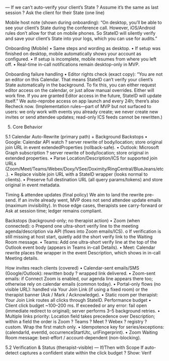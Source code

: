 ﻿— If we can’t auto-verify your client’s State
? Assume it’s the same as last session
? Ask the client for their State (one line)

Mobile host note (shown during onboarding):
“On desktop, you’ll be able to see your client’s State during the conference call. However, iOS/Android rules don’t allow for that on mobile phones. So StateID will silently verify and save your client’s State into your logs, which you can use for audits.”

Onboarding (Mobile)
• Same steps and wording as desktop.
• If setup was finished on desktop, mobile automatically shows your account as configured.
• If setup is incomplete, mobile resumes from where you left off.
• Real-time in-call notifications remain desktop-only in MVP.

Onboarding failure handling
• Editor rights check (exact copy):
“You are not an editor on this Calendar. That means StateID can’t verify your client’s State automatically in the background. To fix this, you can either request editor access on the calendar, or just allow manual overrides. Either will work fine. If you are granted Editor access in the future, StateID will update itself.”
We auto-reprobe access on app launch and every 24h; there’s also Recheck now.
(Implementation rules—part of MVP but not surfaced to users: we only work with events you already create; we never create new invites or send attendee updates; read-only ICS feeds cannot be rewritten.)

5. Core Behavior

5.1 Calendar Auto-Rewrite (primary path) + Background Backstops
• Google: Calendar API watch ? server rewrite of body/location; store original join URL in event extendedProperties (rollback-safe).
• Outlook: Microsoft Graph subscription ? server rewrite of body/location; store original in extended properties.
• Parse Location/Description/ICS for supported join URLs (Zoom/Meet/Teams/Webex/Doxy/VSee/Doximity/RingCentral/BlueJeans/etc.).
• Replace visible join URL with a StateID wrapper (looks normal to clients).
• Preserve full destination URL (all query params/tokens) and store original in event metadata.

Timing & attendee updates (final policy)
We aim to land the rewrite pre-send. If an invite already went, MVP does not send attendee update emails (maximum invisibility). In those edge cases, therapists see carry-forward or Ask at session time; ledger remains compliant.

Backstops (background-only; no therapist action)
• Zoom (when connected):
o Prepend one ultra-short verify line to the meeting agenda/description via API (flows into Zoom emails/ICS).
o If verification is still missing at host start, quietly add the short verify link to the 
Waiting Room message.
• Teams: Add one ultra-short verify line at the top of the Outlook event body (appears in Teams in-call Details).
• Meet: Calendar rewrite places the wrapper in the event Description, which shows in in-call Meeting details.

How invites reach clients (covered)
• Calendar-sent emails/SMS (Google/Outlook): rewritten body ? wrapped link delivered.
• Zoom-sent emails: if Connect Zoom is enabled, our agenda line appears there too; otherwise rely on calendar emails (common today).
• Portal-only flows (no visible URL): handled via Your Join Link (if using a fixed room) or the therapist banner (Ask / Mark / Acknowledge).
• Static room per therapist: Your Join Link routes all clicks through StateID.
Performance budget
• Client click budget ~100–200 ms. If exceeded or any error: fail open (immediate redirect to original); server performs 3–5 background retries.
• Multiple links priority: Location field takes precedence over Description; within a field the order is Zoom ? Teams ? Meet ? Webex ? registry ? custom. Wrap the first match only.
• Idempotence key for series/exceptions: (calendarId, eventId, occurrenceStartUtc, urlFingerprint).
• Zoom Waiting Room message: best-effort / account-dependent (non-blocking).

5.2 Verification & Status (therapist-visible) — If/Then with Scope
If auto-detect captures a confident state within the click budget
? Show: Verif
